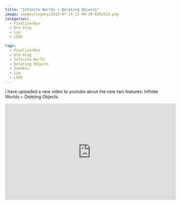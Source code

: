 ```yaml
---
title: "Infinite Worlds + Deleting Objects"
image: images/Legacy/2015-07-14_21-00-30-825x510.png
categories:
  - PixelizerBox
  - Old blog
  - Lua
  - LÖVE

tags:
  - PixelizerBox
  - Old blog
  - Infinite World
  - Deleting Objects
  - Sandbox
  - Lua
  - LÖVE
---
```


I have uploaded a new video to youtube about the new two features: Infinite Worlds + Deleting Objects.

<iframe width="560" height="315" src="https://www.youtube-nocookie.com/embed/ORGgFm8q49w" frameborder="0" allow="accelerometer; autoplay; encrypted-media; gyroscope; picture-in-picture" allowfullscreen></iframe>
